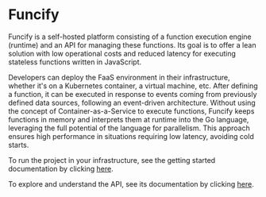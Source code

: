 # Funcify

Funcify is a self-hosted platform consisting of a function execution engine (runtime) and an API for managing these functions. Its goal is to offer a lean solution with low operational costs and reduced latency for executing stateless functions written in JavaScript.

Developers can deploy the FaaS environment in their infrastructure, whether it's on a Kubernetes container, a virtual machine, etc. After defining a function, it can be executed in response to events coming from previously defined data sources, following an event-driven architecture. Without using the concept of Container-as-a-Service to execute functions, Funcify keeps functions in memory and interprets them at runtime into the Go language, leveraging the full potential of the language for parallelism. This approach ensures high performance in situations requiring low latency, avoiding cold starts.

To run the project in your infrastructure, see the getting started documentation by clicking [here](https://github.com/mateusrlopez/Funcify/blob/master/docs/dev-quick-start.md).

To explore and understand the API, see its documentation by clicking [here](https://github.com/mateusrlopez/Funcify/blob/master/docs/api-reference.md).